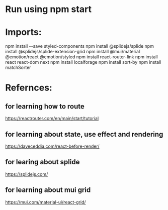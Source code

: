 # Run using npm start

# Imports:

npm install --save styled-components
npm install @splidejs/splide
npm install @splidejs/splide-extension-grid
npm install @mui/material @emotion/react @emotion/styled
npm install react-router-link
npm install react react-dom next
npm install localforage
npm install sort-by
npm install matchSorter

# Refernces:
## for learning how to route
https://reactrouter.com/en/main/start/tutorial
## for learning about state, use effect and rendering
https://daveceddia.com/react-before-render/
## for learing about splide
https://splidejs.com/
## for learning about mui grid
https://mui.com/material-ui/react-grid/
